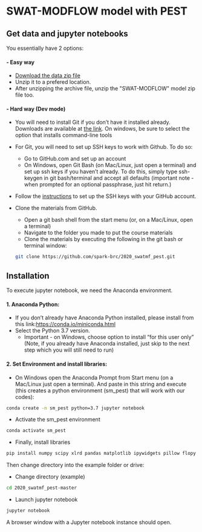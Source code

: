 # SWAT-MODFLOW model with PEST

## Get data and jupyter notebooks
You essentially have 2 options:

#### - Easy way
- [Download the data zip file](https://github.com/spark-brc/2020_swatmf_pest/archive/master.zip)
- Unzip it to a prefered location.
- After unzipping the archive file, unzip the "SWAT-MODFLOW" model zip file too.

#### - Hard way (Dev mode)  
- You will need to install Git if you don’t have it installed already. Downloads are available at [the link](https://git-scm.com/download). On windows, be sure to select the option that installs command-line tools  
- For Git, you will need to set up SSH keys to work with Github. To do so:
    - Go to GitHub.com and set up an account
    - On Windows, open Git Bash (on Mac/Linux, just open a terminal) and set up ssh keys if you haven’t already. To do this, simply type ssh-keygen in git bash/terminal and accept all defaults (important note - when prompted for an optional passphrase, just hit return.)  
- Follow the [instructions](https://help.github.com/articles/adding-a-new-ssh-key-to-your-github-account/) to set up the SSH keys with your GitHub account.
- Clone the materials from GitHub.
    - Open a git bash shell from the start menu (or, on a Mac/Linux, open a terminal)
    - Navigate to the folder you made to put the course materials
    - Clone the materials by executing the following in the git bash or terminal window:    

    ```bash
    git clone https://github.com/spark-brc/2020_swatmf_pest.git
    ```  
        
## Installation
To execute jupyter notebook, we need the Anaconda environment.

#### 1. Anaconda Python:
- If you don’t already have Anaconda Python installed, please install from this link:https://conda.io/miniconda.html  
- Select the Python 3.7 version. 
    * Important - on Windows, choose option to install “for this user only” (Note, if you already have Anaconda installed, just skip to the next step which you will still need to run)

#### 2. Set Environment and install libraries:
- On Windows open the Anaconda Prompt from Start menu (on a Mac/Linux just open a terminal). And paste in this string and execute (this creates a python environment (sm_pest) that will work with our codes):
```bash
conda create -n sm_pest python=3.7 jupyter notebook
```
- Activate the sm_pest environment
```bash
conda activate sm_pest 
```
- Finally, install libraries 
```bash
pip install numpy scipy xlrd pandas matplotlib ipywidgets pillow flopy pyemu
```

Then change directory into the example folder or drive:  
- Change directory (example)
```bash
cd 2020_swatmf_pest-master 
```  
- Launch jupyter notebook 
```bash
jupyter notebook
```

A browser window with a Jupyter notebook instance should open.

